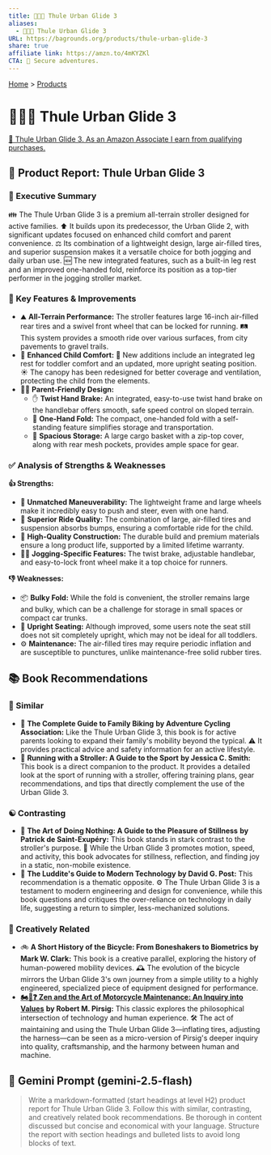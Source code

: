 ```yaml
---
title: 👶🏃🌆 Thule Urban Glide 3
aliases:
  - 👶🏃🌆 Thule Urban Glide 3
URL: https://bagrounds.org/products/thule-urban-glide-3
share: true
affiliate link: https://amzn.to/4mKYZKl
CTA: 🦺 Secure adventures.
---
```

[Home](../index.md) > [Products](./index.md)  
# 👶🏃🌆 Thule Urban Glide 3  
[🛒 Thule Urban Glide 3. As an Amazon Associate I earn from qualifying purchases.](https://amzn.to/4mKYZKl)  
  
## 🛴 Product Report: Thule Urban Glide 3  
  
### 🌟 Executive Summary  
  
👪 The Thule Urban Glide 3 is a premium all-terrain stroller designed for active families. ⬆️ It builds upon its predecessor, the Urban Glide 2, with significant updates focused on enhanced child comfort and parent convenience. ⚖️ Its combination of a lightweight design, large air-filled tires, and superior suspension makes it a versatile choice for both jogging and daily urban use. 🆕 The new integrated features, such as a built-in leg rest and an improved one-handed fold, reinforce its position as a top-tier performer in the jogging stroller market.  
  
### 🔑 Key Features & Improvements  
  
* ⛰️ **All-Terrain Performance:** The stroller features large 16-inch air-filled rear tires and a swivel front wheel that can be locked for running. 🛤️ This system provides a smooth ride over various surfaces, from city pavements to gravel trails.  
* 👶 **Enhanced Child Comfort:** 🦵 New additions include an integrated leg rest for toddler comfort and an updated, more upright seating position. ☀️ The canopy has been redesigned for better coverage and ventilation, protecting the child from the elements.  
* 🧑‍🍼 **Parent-Friendly Design:**  
    * ✋ **Twist Hand Brake:** An integrated, easy-to-use twist hand brake on the handlebar offers smooth, safe speed control on sloped terrain.  
    * 💪 **One-Hand Fold:** The compact, one-handed fold with a self-standing feature simplifies storage and transportation.  
    * 🧺 **Spacious Storage:** A large cargo basket with a zip-top cover, along with rear mesh pockets, provides ample space for gear.  
  
### ✅ Analysis of Strengths & Weaknesses  
  
**👍 Strengths:**  
* 💨 **Unmatched Maneuverability:** The lightweight frame and large wheels make it incredibly easy to push and steer, even with one hand.  
* 🧸 **Superior Ride Quality:** The combination of large, air-filled tires and suspension absorbs bumps, ensuring a comfortable ride for the child.  
* 💎 **High-Quality Construction:** The durable build and premium materials ensure a long product life, supported by a limited lifetime warranty.  
* 🏃‍♀️ **Jogging-Specific Features:** The twist brake, adjustable handlebar, and easy-to-lock front wheel make it a top choice for runners.  
  
**👎 Weaknesses:**  
* 📦 **Bulky Fold:** While the fold is convenient, the stroller remains large and bulky, which can be a challenge for storage in small spaces or compact car trunks.  
* 📐 **Upright Seating:** Although improved, some users note the seat still does not sit completely upright, which may not be ideal for all toddlers.  
* ⚙️ **Maintenance:** The air-filled tires may require periodic inflation and are susceptible to punctures, unlike maintenance-free solid rubber tires.  
  
## 📚 Book Recommendations  
  
### 🤝 Similar  
* 🚴 **The Complete Guide to Family Biking** **by Adventure Cycling Association:** Like the Thule Urban Glide 3, this book is for active parents looking to expand their family's mobility beyond the typical. ⚠️ It provides practical advice and safety information for an active lifestyle.  
* 👟 **Running with a Stroller: A Guide to the Sport** **by Jessica C. Smith:** This book is a direct companion to the product. It provides a detailed look at the sport of running with a stroller, offering training plans, gear recommendations, and tips that directly complement the use of the Urban Glide 3.  
  
### ☯️ Contrasting  
* 🧘 **The Art of Doing Nothing: A Guide to the Pleasure of Stillness** **by Patrick de Saint-Exupéry:** This book stands in stark contrast to the stroller's purpose. 🏃 While the Urban Glide 3 promotes motion, speed, and activity, this book advocates for stillness, reflection, and finding joy in a static, non-mobile existence.  
* 🔨 **The Luddite's Guide to Modern Technology** **by David G. Post:** This recommendation is a thematic opposite. ⚙️ The Thule Urban Glide 3 is a testament to modern engineering and design for convenience, while this book questions and critiques the over-reliance on technology in daily life, suggesting a return to simpler, less-mechanized solutions.  
  
### 🎨 Creatively Related  
* 🚲 **A Short History of the Bicycle: From Boneshakers to Biometrics** **by Mark W. Clark:** This book is a creative parallel, exploring the history of human-powered mobility devices. 🕰️ The evolution of the bicycle mirrors the Urban Glide 3's own journey from a simple utility to a highly engineered, specialized piece of equipment designed for performance.  
* **[🏍️🧘❓ Zen and the Art of Motorcycle Maintenance: An Inquiry into Values](../books/zen-and-the-art-of-motorcycle-maintenance-an-inquiry-into-values.md)** **by Robert M. Pirsig:** This classic explores the philosophical intersection of technology and human experience. 🛠️ The act of maintaining and using the Thule Urban Glide 3—inflating tires, adjusting the harness—can be seen as a micro-version of Pirsig's deeper inquiry into quality, craftsmanship, and the harmony between human and machine.  
  
## 💬 Gemini Prompt (gemini-2.5-flash)  
> Write a markdown-formatted (start headings at level H2) product report for Thule Urban Glide 3. Follow this with similar, contrasting, and creatively related book recommendations. Be thorough in content discussed but concise and economical with your language. Structure the report with section headings and bulleted lists to avoid long blocks of text.